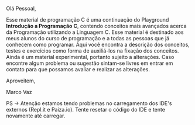 Olá Pessoal,

Esse material de programação C é uma continuação do Playground <b>Introdução a Programação C</b>, contendo conceitos mais avançados acerca da Programação utilizando a Linguagem C. Esse material é destinado aos meus alunos do curso de programação e a todas as pessoas que já conhecem como programar.
Aqui você encontra a descrição dos conceitos, testes e exercícios como forma de auxiliá-los na fixação dos conceitos. Ainda é um material experimental, portanto sujeito a alterações. Caso encontre algum problema ou sugestão sintam-se livres em entrar em contato para que possamos avaliar e realizar as alterações.

Aproveitem,

Marco Vaz

PS -> Atenção estamos tendo problemas no carregamento dos IDE's externos (Repl.it e Paiza.io). Tente resetar o código do IDE e tente novamente até carregar.
